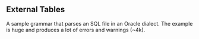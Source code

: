 ## External Tables

A sample grammar that parses an SQL file in an Oracle dialect.
The example is huge and produces a lot of errors and warnings (~4k).